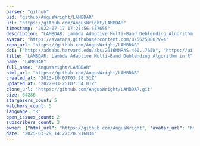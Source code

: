 ```yaml
---
parser: "github"
uid: "github/AngusWright/LAMBDAR"
url: "https://github.com/AngusWright/LAMBDAR"
timestamp: "2022-07-17 17:21:56.537655"
description: "LAMBDAR: Lambda Adaptive Multi-Band Deblending Algorithm in R"
avatar: "https://avatars.githubusercontent.com/u/5625880?v=4"
repo_url: "https://github.com/AngusWright/LAMBDAR"
doi: ["http://adsabs.harvard.edu/abs/2016MNRAS.460..765W", "https://ui.adsabs.harvard.edu/abs/2016ascl.soft04003W/abstract"]
title: "LAMBDAR: Lambda Adaptive Multi-Band Deblending Algorithm in R"
name: "LAMBDAR"
full_name: "AngusWright/LAMBDAR"
html_url: "https://github.com/AngusWright/LAMBDAR"
created_at: "2013-10-07T03:28:51Z"
updated_at: "2022-03-25T07:54:01Z"
clone_url: "https://github.com/AngusWright/LAMBDAR.git"
size: 64286
stargazers_count: 5
watchers_count: 5
language: "R"
open_issues_count: 2
subscribers_count: 3
owner: {"html_url": "https://github.com/AngusWright", "avatar_url": "https://avatars.githubusercontent.com/u/5625880?v=4", "login": "AngusWright", "type": "User"}
date: "2025-03-29 14:27:20.916834"
---
```

